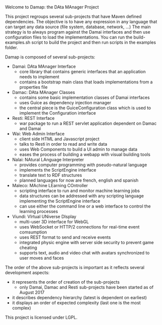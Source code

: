 
Welcome to Damap: the DAta MAnager Project

This project regroups several sub-projects that have Maven defined dependencies.
The objective is to have any expression in any language that can target any data source (file system, database, network, ...)
The main strategy is to always program against the Damai interfaces and then use configuration files to load the implementations.
You can run the build-examples.sh script to build the project and then run scripts in the examples folder.

Damap is composed of several sub-projects:
- Damai: DAta MAnager Interface
  - core library that contains generic interfaces that an application needs to implement
  - contains a bootstrap main class that loads implementations from a properties file
- Damac: DAta MAnager Classes
  - contains some basic implementation classes of Damai interfaces
  - uses Guice as dependency injection manager 
  - the central piece is the GuiceConfiguration class which is used to implement the Configuration interface
- Resti: REST Interface
  - war package to run a REST servlet application dependent on Damac and Damai
- Wai: Web Admin Interface
  - client side HTML and Javascript project
  - talks to Resti in order to read and write data
  - uses Web Components to build a UI admin to manage data
  - eases the process of building a webapp with visual building tools
- Nalai: NAtural LAnguage Interpreter
  - provides computer programming with pseudo-natural language 
  - implements the ScriptEngine interface
  - translate text to RDF structures
  - planned languages for now are french, english and spanish
- Maleco: MAchine LEarning COntroller
  - scripting interface to run and monitor machine learning jobs
  - data structures can be addressed with any scripting language implementing the ScriptEngine interface
  - can use either the command line or a web interface to control the learning processes
- Viundi: VIrtual UNiverse DIsplay
  - multi-user 3D interface for WebGL
  - uses WebSocket or HTTP/2 connections for real-time event comsumption
  - uses REST format to send and receive events
  - integrated physic engine with server side security to prevent game cheating
  - supports text, audio and video chat with avatars synchronized to user moves and faces

The order of the above sub-projects is important as it reflects several development aspects:
- it represents the order of creation of the sub-projects
  - only Damai, Damac and Resti sub-projects have been started as of August 2017
- it describes dependency hierarchy (latest is dependent on earliest)
- it displays an order of expected complexity (last one is the most complex)

This project is licensed under LGPL.


